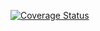 [![Coverage Status](https://coveralls.io/repos/github/Titanoboba/lab05/badge.svg?branch=master)](https://coveralls.io/github/nixopn/lab05dzd?branch=main)
